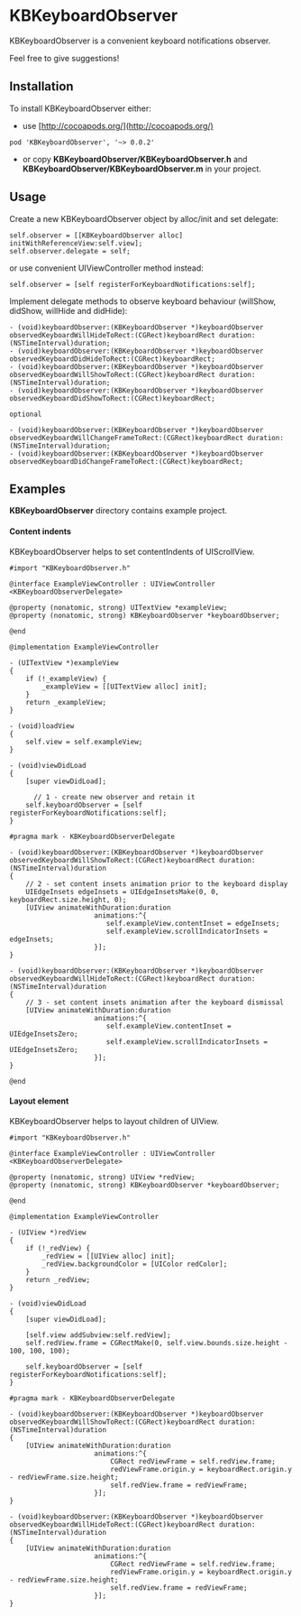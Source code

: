 KBKeyboardObserver
==================

KBKeyboardObserver is a convenient keyboard notifications observer.

Feel free to give suggestions!

## Installation

To install KBKeyboardObserver either:

* use [http://cocoapods.org/](http://cocoapods.org/)

```
pod 'KBKeyboardObserver', '~> 0.0.2'
```

* or copy __KBKeyboardObserver/KBKeyboardObserver.h__ and __KBKeyboardObserver/KBKeyboardObserver.m__ in your project.

## Usage

Create a new KBKeyboardObserver object by alloc/init and set delegate:
``` objc
self.observer = [[KBKeyboardObserver alloc] initWithReferenceView:self.view];
self.observer.delegate = self;
```
or use convenient UIViewController method instead:
``` objc
self.observer = [self registerForKeyboardNotifications:self];
```

Implement delegate methods to observe keyboard behaviour (willShow, didShow, willHide and didHide):
``` objc
- (void)keyboardObserver:(KBKeyboardObserver *)keyboardObserver observedKeyboardWillHideToRect:(CGRect)keyboardRect duration:(NSTimeInterval)duration;
- (void)keyboardObserver:(KBKeyboardObserver *)keyboardObserver observedKeyboardDidHideToRect:(CGRect)keyboardRect;
- (void)keyboardObserver:(KBKeyboardObserver *)keyboardObserver observedKeyboardWillShowToRect:(CGRect)keyboardRect duration:(NSTimeInterval)duration;
- (void)keyboardObserver:(KBKeyboardObserver *)keyboardObserver   observedKeyboardDidShowToRect:(CGRect)keyboardRect;

```
`optional`

```objc
- (void)keyboardObserver:(KBKeyboardObserver *)keyboardObserver observedKeyboardWillChangeFrameToRect:(CGRect)keyboardRect duration:(NSTimeInterval)duration;
- (void)keyboardObserver:(KBKeyboardObserver *)keyboardObserver observedKeyboardDidChangeFrameToRect:(CGRect)keyboardRect;
```
## Examples

__KBKeyboardObserver__ directory contains example project.

#### Content indents

KBKeyboardObserver helps to set contentIndents of UIScrollView.

``` objc
#import "KBKeyboardObserver.h"

@interface ExampleViewController : UIViewController <KBKeyboardObserverDelegate>

@property (nonatomic, strong) UITextView *exampleView;
@property (nonatomic, strong) KBKeyboardObserver *keyboardObserver;

@end

@implementation ExampleViewController

- (UITextView *)exampleView
{
    if (!_exampleView) {
        _exampleView = [[UITextView alloc] init];
    }
    return _exampleView;
}

- (void)loadView
{
    self.view = self.exampleView;
}

- (void)viewDidLoad
{
    [super viewDidLoad];

	  // 1 - create new observer and retain it
    self.keyboardObserver = [self registerForKeyboardNotifications:self];
}

#pragma mark - KBKeyboardObserverDelegate

- (void)keyboardObserver:(KBKeyboardObserver *)keyboardObserver observedKeyboardWillShowToRect:(CGRect)keyboardRect duration:(NSTimeInterval)duration
{
    // 2 - set content insets animation prior to the keyboard display
    UIEdgeInsets edgeInsets = UIEdgeInsetsMake(0, 0, keyboardRect.size.height, 0);
    [UIView animateWithDuration:duration
                     animations:^{
                        self.exampleView.contentInset = edgeInsets;
                        self.exampleView.scrollIndicatorInsets = edgeInsets;
                     }];
}

- (void)keyboardObserver:(KBKeyboardObserver *)keyboardObserver observedKeyboardWillHideToRect:(CGRect)keyboardRect duration:(NSTimeInterval)duration
{
    // 3 - set content insets animation after the keyboard dismissal
    [UIView animateWithDuration:duration
                     animations:^{
                        self.exampleView.contentInset = UIEdgeInsetsZero;
                        self.exampleView.scrollIndicatorInsets = UIEdgeInsetsZero;
                     }];
}

@end
```

#### Layout element

KBKeyboardObserver helps to layout children of UIView.

``` objc
#import "KBKeyboardObserver.h"

@interface ExampleViewController : UIViewController <KBKeyboardObserverDelegate>

@property (nonatomic, strong) UIView *redView;
@property (nonatomic, strong) KBKeyboardObserver *keyboardObserver;

@end

@implementation ExampleViewController

- (UIView *)redView
{
    if (!_redView) {
        _redView = [[UIView alloc] init];
        _redView.backgroundColor = [UIColor redColor];
    }
    return _redView;
}

- (void)viewDidLoad
{
    [super viewDidLoad];

    [self.view addSubview:self.redView];
    self.redView.frame = CGRectMake(0, self.view.bounds.size.height - 100, 100, 100);

    self.keyboardObserver = [self registerForKeyboardNotifications:self];
}

#pragma mark - KBKeyboardObserverDelegate

- (void)keyboardObserver:(KBKeyboardObserver *)keyboardObserver observedKeyboardWillShowToRect:(CGRect)keyboardRect duration:(NSTimeInterval)duration
{
    [UIView animateWithDuration:duration
                     animations:^{
                         CGRect redViewFrame = self.redView.frame;
                         redViewFrame.origin.y = keyboardRect.origin.y - redViewFrame.size.height;
                         self.redView.frame = redViewFrame;
                     }];
}

- (void)keyboardObserver:(KBKeyboardObserver *)keyboardObserver observedKeyboardWillHideToRect:(CGRect)keyboardRect duration:(NSTimeInterval)duration
{
    [UIView animateWithDuration:duration
                     animations:^{
                         CGRect redViewFrame = self.redView.frame;
                         redViewFrame.origin.y = keyboardRect.origin.y - redViewFrame.size.height;
                         self.redView.frame = redViewFrame;
                     }];
}

```
